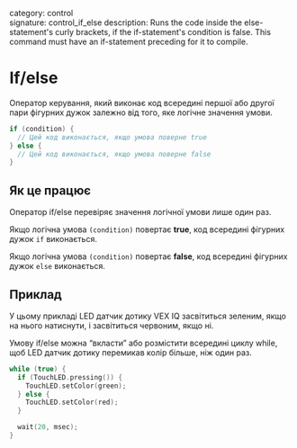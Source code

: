 category: control  
signature: control_if_else
description: Runs the code inside the else-statement's curly brackets, if the if-statement's condition is false. This command must have an if-statement preceding for it to compile.  

# If/else

Оператор керування, який виконає код всередині першої або другої пари фігурних дужок залежно від того, яке логічне значення умови.

```cpp
if (condition) {
  // Цей код виконається, якщо умова поверне true
} else {
  // Цей код виконається, якщо умова поверне false
}
```

## Як це працює

Оператор if/else перевіряє значення логічної умови лише один раз.

Якщо логічна умова `(condition)` повертає **true**, код всередині фігурних дужок `if` виконається.

Якщо логічна умова `(condition)` повертає **false**, код всередині фігурних дужок `else` виконається.

## Приклад

У цьому прикладі LED датчик дотику VEX IQ засвітиться зеленим, якщо на нього натиснути, і засвітиться червоним, якщо ні.

Умову if/else можна “вкласти” або розмістити всередині циклу while, щоб LED датчик дотику перемикав колір більше, ніж один раз.

```cpp
while (true) {
  if (TouchLED.pressing()) {
    TouchLED.setColor(green);
  } else {
    TouchLED.setColor(red);
  }

  wait(20, msec);
}
```

<advanced>
</advanced>